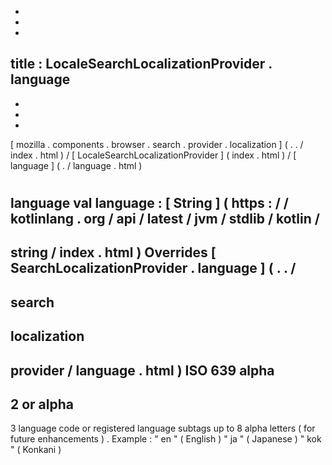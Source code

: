 -
-
-
title
:
LocaleSearchLocalizationProvider
.
language
-
-
-
-
[
mozilla
.
components
.
browser
.
search
.
provider
.
localization
]
(
.
.
/
index
.
html
)
/
[
LocaleSearchLocalizationProvider
]
(
index
.
html
)
/
[
language
]
(
.
/
language
.
html
)
#
language
val
language
:
[
String
]
(
https
:
/
/
kotlinlang
.
org
/
api
/
latest
/
jvm
/
stdlib
/
kotlin
/
-
string
/
index
.
html
)
Overrides
[
SearchLocalizationProvider
.
language
]
(
.
.
/
-
search
-
localization
-
provider
/
language
.
html
)
ISO
639
alpha
-
2
or
alpha
-
3
language
code
or
registered
language
subtags
up
to
8
alpha
letters
(
for
future
enhancements
)
.
Example
:
"
en
"
(
English
)
"
ja
"
(
Japanese
)
"
kok
"
(
Konkani
)
